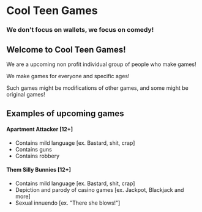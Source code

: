 # Cool Teen Games

### We don't focus on wallets, we focus on comedy!

## Welcome to Cool Teen Games!

We are a upcoming non profit individual group of people who make games!

We make games for everyone and specific ages!

Such games might be modifications of other games, and some might be original games!

## Examples of upcoming games

#### Apartment Attacker [12+]
- Contains mild language [ex. Bastard, shit, crap]
- Contains guns
- Contains robbery
  
#### Them Silly Bunnies [12+]
- Contains mild language [ex. Bastard, shit, crap]
- Depiction and parody of casino games [ex. Jackpot, Blackjack and more]
- Sexual innuendo [ex. "There she blows!"]

